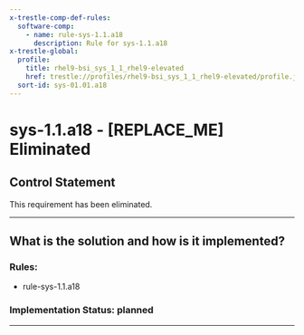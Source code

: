 ```yaml
---
x-trestle-comp-def-rules:
  software-comp:
    - name: rule-sys-1.1.a18
      description: Rule for sys-1.1.a18
x-trestle-global:
  profile:
    title: rhel9-bsi_sys_1_1_rhel9-elevated
    href: trestle://profiles/rhel9-bsi_sys_1_1_rhel9-elevated/profile.json
  sort-id: sys-01.01.a18
---
```


# sys-1.1.a18 - \[REPLACE_ME\] Eliminated

## Control Statement

This requirement has been eliminated.

______________________________________________________________________

## What is the solution and how is it implemented?

<!-- For implementation status enter one of: implemented, partial, planned, alternative, not-applicable -->

<!-- Note that the list of rules under ### Rules: is read-only and changes will not be captured after assembly to JSON -->

<!-- Add control implementation description here for control: sys-1.1.a18 -->

### Rules:

  - rule-sys-1.1.a18

### Implementation Status: planned

______________________________________________________________________
